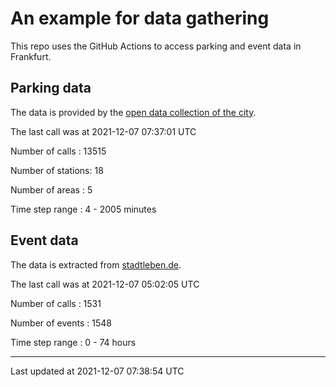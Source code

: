 # An example for data gathering

This repo uses the GitHub Actions to access parking and event data in Frankfurt.

## Parking data
The data is provided by the [open data collection of the city](https://www.offenedaten.frankfurt.de/).

The last call was at 2021-12-07 07:37:01 UTC

Number of calls   : 13515

Number of stations:    18

Number of areas   :     5

Time step range   :     4 -  2005 minutes


## Event data
The data is extracted from [stadtleben.de](https://stadtleben.de/frankfurt/).

The last call was at 2021-12-07 05:02:05 UTC

Number of calls   : 1531

Number of events  : 1548

Time step range   :    0 -   74 hours


----

Last updated at 2021-12-07 07:38:54 UTC

